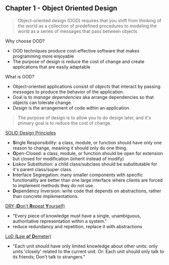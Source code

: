 ## Chapter 1 - Object Oriented Design
>	Object-oriented design (OOD) requires that you shift from thinking of the world as a collection of predefined procedures to modeling the world as a series of messages that pass between objects

Why choose OOD?
- OOD techniques produce cost-effective software that makes programming more enjoyable
- The purpose of design is reduce the cost of change and create applications that are easily adaptable 

What is OOD?
- Object-oriented applications consist of *objects* that interact by passing *messages* to produce the behavior of the application. 
- Goal is to *manage dependencies* aka arrange dependencies so that objects can tolerate change.
- *Design* is the arrangement of code within an application.

>The purpose of design is to allow you to do design later, and it's primary goal is to reduce the cost of change.

[SOLID Design Principles](https://www.freecodecamp.org/news/solid-design-principles-in-software-development/)
- **S**ingle Responsibility: a class, module, or function should have only one reason to change, meaning it should only do one thing.
- **O**pen-Closed: a class, module, or function should be open for extension but closed for modification (inherit instead of modify)
- **L**iskov Substitution: a child class/subclass should be substitutable for it's parent class/super class. 
- **I**nterface Segregation: many smaller components with specific functionality are better than one large interface where clients are forced to implement methods they do not use.
- **D**ependency Inversion: write code that depends on abstractions, rather than concrete implementations.

[DRY (**D**on't **R**epeat **Y**ourself)](https://media.pragprog.com/titles/tpp20/dry.pdf)
- "Every piece of knowledge must have a single, unambiguous, authoritative representation within a system."
- reduce redundancy and repetition, replace it with abstractions

[LoD (**L**aw **o**f **D**emeter)](https://www.ccs.neu.edu/home/lieber/LoD.html)
- "Each unit should have only limited knowledge about other units: only units 'closely' related to the current unit. Or: Each unit should only talk to its friends; Don't talk to strangers."
